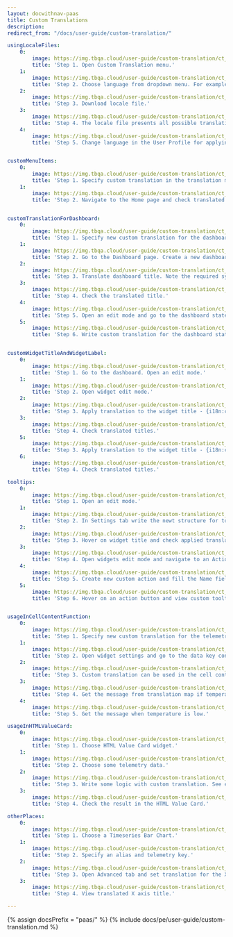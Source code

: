 ```yaml
---
layout: docwithnav-paas
title: Custom Translations
description:
redirect_from: "/docs/user-guide/custom-translation/"

usingLocaleFiles:
    0:
        image: https://img.tbqa.cloud/user-guide/custom-translation/ct_page.png
        title: 'Step 1. Open Custom Translation menu.'
    1:
        image: https://img.tbqa.cloud/user-guide/custom-translation/ct_dropdown.png
        title: 'Step 2. Choose language from dropdown menu. For example, Italian.'
    2:
        image: https://img.tbqa.cloud/user-guide/custom-translation/ct_download_file.png
        title: 'Step 3. Download locale file.'
    3:
        image: https://img.tbqa.cloud/user-guide/custom-translation/ct_locale_file.png
        title: 'Step 4. The locale file presents all possible translations for the chosen language.'
    4:
        image: https://img.tbqa.cloud/user-guide/custom-translation/ct_lang_in_profile.png
        title: 'Step 5. Change language in the User Profile for applying settings.'


customMenuItems:
    0:
        image: https://img.tbqa.cloud/user-guide/custom-translation/ct_translation_map.png
        title: 'Step 1. Specify custom translation in the translation map.'
    1:
        image: https://img.tbqa.cloud/user-guide/custom-translation/ct_home_page.png
        title: 'Step 2. Navigate to the Home page and check translated menu.'


customTranslationForDashboard:
    0:
        image: https://img.tbqa.cloud/user-guide/custom-translation/ct_for_dashboard.png
        title: 'Step 1. Specify new custom translation for the dashboard and widgets.'
    1:
        image: https://img.tbqa.cloud/user-guide/custom-translation/ct_new_dash.png
        title: 'Step 2. Go to the Dashboard page. Create a new dashboard or choose an existing one. Open the dashboard menu.'
    2:
        image: https://img.tbqa.cloud/user-guide/custom-translation/ct_dash_title.png
        title: 'Step 3. Translate dashboard title. Note the required syntax: {i18n:custom.my-dashboard.title}.'
    3:
        image: https://img.tbqa.cloud/user-guide/custom-translation/ct_translated_title.png
        title: 'Step 4. Check the translated title.'
    4:
        image: https://img.tbqa.cloud/user-guide/custom-translation/ct_open_states.png
        title: 'Step 5. Open an edit mode and go to the dashboard states configuration.'
    5:
        image: https://img.tbqa.cloud/user-guide/custom-translation/ct_dashboard_state.png
        title: 'Step 6. Write custom translation for the dashboard state name.'


customWidgetTitleAndWidgetLabel:
    0:
        image: https://img.tbqa.cloud/user-guide/custom-translation/ct_translated_dash_title.png
        title: 'Step 1. Go to the dashboard. Open an edit mode.'
    1:
        image: https://img.tbqa.cloud/user-guide/custom-translation/ct_open_widget.png
        title: 'Step 2. Open widget edit mode.'
    2:
        image: https://img.tbqa.cloud/user-guide/custom-translation/ct_change_name_and_label.png
        title: 'Step 3. Apply translation to the widget title - {i18n:custom.my-widget.name}, and entity label column title - {i18n:custom.my-widget.label-text}.'
    3:
        image: https://img.tbqa.cloud/user-guide/custom-translation/ct_translated_name_and_title.png
        title: 'Step 4. Check translated titles.'
    5:
        image: https://img.tbqa.cloud/user-guide/custom-translation/ct_telemetry_label.png
        title: 'Step 3. Apply translation to the widget title - {i18n:custom.my-widget.name}, and entity label column title - {i18n:custom.my-widget.label-text}.'
    6:
        image: https://img.tbqa.cloud/user-guide/custom-translation/ct_translated_label.png
        title: 'Step 4. Check translated titles.'

tooltips:
    0:
        image: https://img.tbqa.cloud/user-guide/custom-translation/ct_edit_mode_tooltip.png
        title: 'Step 1. Open an edit mode.'
    1:
        image: https://img.tbqa.cloud/user-guide/custom-translation/ct_tooltip_title.png
        title: 'Step 2. In Settings tab write the newt structure for tooltip title - {i18n:custom.my-widget.name}. Save it.'
    2:
        image: https://img.tbqa.cloud/user-guide/custom-translation/ct_tooltip_title_result.png
        title: 'Step 3. Hover on widget title and check applied translation.'
    3:
        image: https://img.tbqa.cloud/user-guide/custom-translation/ct_action.png
        title: 'Step 4. Open widgets edit mode and navigate to an Action tab.'
    4:
        image: https://img.tbqa.cloud/user-guide/custom-translation/ct_tooltip_action.png
        title: 'Step 5. Create new custom action and fill the Name field with {i18n:custom.my-widget.label-text}. Apply changes.'
    5:
        image: https://img.tbqa.cloud/user-guide/custom-translation/ct_tooltip_action_result.png
        title: 'Step 6. Hover on an action button and view custom tooltip.'


usageInCellContentFunction:
    0:
        image: https://img.tbqa.cloud/user-guide/custom-translation/ct_translation_for_telemetry.png
        title: 'Step 1. Specify new custom translation for the telemetry data.'
    1:
        image: https://img.tbqa.cloud/user-guide/custom-translation/ct_open_post_processing.png
        title: 'Step 2. Open widget settings and go to the data key configuration.'
    2:
        image: https://img.tbqa.cloud/user-guide/custom-translation/ct_in_cell_content_function.png
        title: 'Step 3. Custom translation can be used in the cell content function in such widgets as Entity Table, Timeseries table and Alarms table. JavaScript code requires quotes for the i18n.'
    3:
        image: https://img.tbqa.cloud/user-guide/custom-translation/ct_pp_result.png
        title: 'Step 4. Get the message from translation map if temperature is high.'
    4:
        image: https://img.tbqa.cloud/user-guide/custom-translation/ct_pp_result2.png
        title: 'Step 5. Get the message when temperature is low.'

usageInHTMLValueCard:
    0:
        image: https://img.tbqa.cloud/user-guide/custom-translation/ct_for_html_value_card.png
        title: 'Step 1. Choose HTML Value Card widget.'
    1:
        image: https://img.tbqa.cloud/user-guide/custom-translation/ct_html_value_key.png
        title: 'Step 2. Choose some telemetry data.'
    2:
        image: https://img.tbqa.cloud/user-guide/custom-translation/ct_html_value_logic.png
        title: 'Step 3. Write some logic with custom translation. See example below.'
    3:
        image: https://img.tbqa.cloud/user-guide/custom-translation/ct_html_value_result.png
        title: 'Step 4. Check the result in the HTML Value Card.'

otherPlaces:
    0:
        image: https://img.tbqa.cloud/user-guide/custom-translation/ct_bar_chart.png
        title: 'Step 1. Choose a Timeseries Bar Chart.'
    1:
        image: https://img.tbqa.cloud/user-guide/custom-translation/ct_bar_chart_alias.png
        title: 'Step 2. Specify an alias and telemetry key.'
    2:
        image: https://img.tbqa.cloud/user-guide/custom-translation/ct_advanced_axis.png
        title: 'Step 3. Open Advanced tab and set translation for the X axis title - {i18n:custom.my-widget.name}. Save all settings.'
    3:
        image: https://img.tbqa.cloud/user-guide/custom-translation/ct_axis_result.png
        title: 'Step 4. View translated X axis title.'

---
```


{% assign docsPrefix = "paas/" %}
{% include docs/pe/user-guide/custom-translation.md %}

